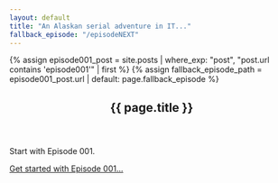 ```yaml
---
layout: default
title: "An Alaskan serial adventure in IT..."
fallback_episode: "/episodeNEXT"
---
```


{% assign episode001_post = site.posts | where_exp: "post", "post.url contains 'episode001'" | first %}
{% assign fallback_episode_path = episode001_post.url | default: page.fallback_episode %}

<article class="post-article">
  <div class="continue-panel" data-continue-panel>
    <header class="post-article__header">
      <h1 class="post-article__title">{{ page.title }}</h1>
    </header>
    <div class="post-article__content">
      <p data-continue-message>Start with Episode 001.</p>
      <p class="continue-panel__note"></p>
    </div>
    <footer class="post-article__footer">
      <a class="continue-panel__cta post-article__next-button" data-continue-link data-fallback="{{ fallback_episode_path }}" href="{{ fallback_episode_path }}">Get started with Episode 001...</a>
    </footer>
  </div>
</article>
